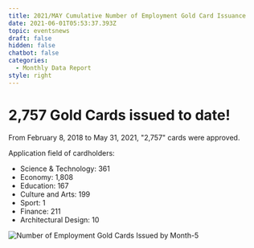 ```yaml
---
title: 2021/MAY Cumulative Number of Employment Gold Card Issuance
date: 2021-06-01T05:53:37.393Z
topic: eventsnews
draft: false
hidden: false
chatbot: false
categories:
  - Monthly Data Report
style: right
---
```

# 2,757 Gold Cards issued to date!

From February 8, 2018 to May 31, 2021, "2,757" cards were approved.

Application field of cardholders:

* Science & Technology: 361
* Economy: 1,808
* Education: 167
* Culture and Arts: 199
* Sport: 1
* Finance: 211
* Architectural Design: 10

![Number of Employment Gold Cards Issued by Month-5](/cms-uploads/2021年台灣就業金卡每月核發數-5-英.jpg "Number of Employment Gold Cards Issued by Month-5")